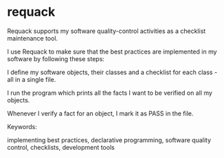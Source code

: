 # requack
Requack supports my software quality-control activities as a checklist maintenance tool.

I use Requack to make sure that the best practices are implemented in my software by following these steps:

I define my software objects, their classes and a checklist for each class - all in a single file.

I run the program which prints all the facts I want to be verified on all my objects.

Whenever I verify a fact for an object, I mark it as PASS in the file.

Keywords:

implementing best practices, declarative programming, software quality control, checklists, development tools

